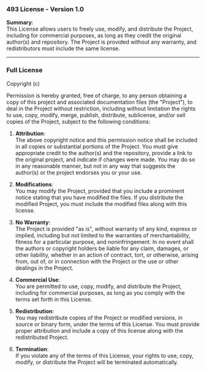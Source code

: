 ### 493 License - Version 1.0

**Summary**:  
This License allows users to freely use, modify, and distribute the Project, including for commercial purposes, as long as they credit the original author(s) and repository. The Project is provided without any warranty, and redistributors must include the same license.

---

### Full License

Copyright (c) <year> <name>

Permission is hereby granted, free of charge, to any person obtaining a copy of this project and associated documentation files (the "Project"), to deal in the Project without restriction, including without limitation the rights to use, copy, modify, merge, publish, distribute, sublicense, and/or sell copies of the Project, subject to the following conditions:

1. **Attribution**:  
   The above copyright notice and this permission notice shall be included in all copies or substantial portions of the Project. You must give appropriate credit to the author(s) and the repository, provide a link to the original project, and indicate if changes were made. You may do so in any reasonable manner, but not in any way that suggests the author(s) or the project endorses you or your use.

2. **Modifications**:  
   You may modify the Project, provided that you include a prominent notice stating that you have modified the files. If you distribute the modified Project, you must include the modified files along with this license.

3. **No Warranty**:  
   The Project is provided "as is", without warranty of any kind, express or implied, including but not limited to the warranties of merchantability, fitness for a particular purpose, and noninfringement. In no event shall the authors or copyright holders be liable for any claim, damages, or other liability, whether in an action of contract, tort, or otherwise, arising from, out of, or in connection with the Project or the use or other dealings in the Project.

4. **Commercial Use**:  
   You are permitted to use, copy, modify, and distribute the Project, including for commercial purposes, as long as you comply with the terms set forth in this License.

5. **Redistribution**:  
   You may redistribute copies of the Project or modified versions, in source or binary form, under the terms of this License. You must provide proper attribution and include a copy of this license along with the redistributed Project.

6. **Termination**:  
   If you violate any of the terms of this License, your rights to use, copy, modify, or distribute the Project will be terminated automatically.
